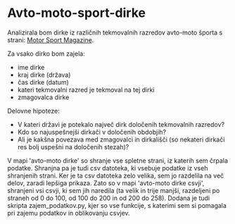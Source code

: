 # Avto-moto-sport-dirke

Analizirala bom dirke iz različnih tekmovalnih razredov avto-moto športa s strani:
[Motor Sport Magazine](https://www.motorsportmagazine.com/database/races).

Za vsako dirko bom zajela:
* ime dirke
* kraj dirke (država)
* čas dirke (datum)
* kateri tekmovalni razred je tekmoval na tej dirki
* zmagovalca dirke

Delovne hipoteze:
* V kateri državi je potekalo največ dirk določenih tekmovalnih razredov?
* Kdo so najuspešnejši dirkači v določenih obdobjih?
* Ali je kakšna povezava med zmagovalci in dirkališči (so nekateri dirkači res bolj uspešni na določenih stezah)?

V mapi 'avto-moto dirke' so shranje vse spletne strani, iz katerih sem črpala podatke. Shranjna pa je tudi csv datoteka, ki vsebuje podatke iz vseh shranjenih strani.
Ker je ta csv datoteka zelo velika, sem jo razdelila na več delov, zaradi lepšiga prikaza. Zato so v mapi 'avto-moto dirke csvji', shranjeni vsi csvji, ki sem jih naredila (ta velik in trije manjši, razdeljeni po straneh od 0 do 100, od 100 do 200 in od 200 do 258).
Dodana je tudi skripta zajem_podatkov.py, kjer so vse funkcije, s katerimi sem si pomagala pri zajemu podatkov in oblikovanju csvjev.